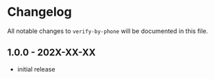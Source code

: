 # Changelog

All notable changes to `verify-by-phone` will be documented in this file.

## 1.0.0 - 202X-XX-XX

- initial release
